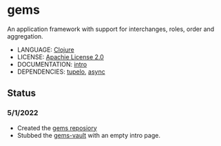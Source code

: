 # gems

An application framework with support for interchanges, roles, order and aggregation.

* LANGUAGE: [Clojure](https://clojure.org/)
* LICENSE: [Apachie License 2.0](https://www.apache.org/licenses/LICENSE-2.0)
* DOCUMENTATION: [intro](https://github.com/laforge49/gems/blob/main/gems-vault/intro.md)
* DEPENDENCIES: [tupelo](https://github.com/cloojure/tupelo), 
[async](https://github.com/clojure/core.async)

## Status

### 5/1/2022 
- Created the [gems reposiory](https://github.com/laforge49/gems)
- Stubbed the [gems-vault](https://github.com/laforge49/gems/blob/main/gems-vault/)
with an empty intro page.

